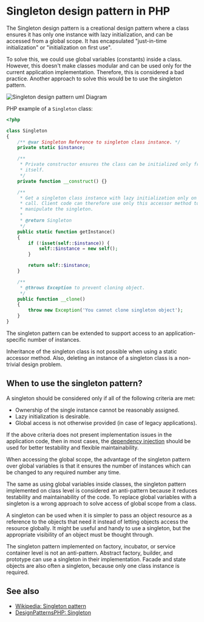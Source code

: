 # Singleton design pattern in PHP

The Singleton design pattern is a creational design pattern where a class
ensures it has only one instance with lazy initialization, and can be accessed
from a global scope. It has encapsulated "just-in-time initialization" or
"initialization on first use".

To solve this, we could use global variables (constants) inside a class.
However, this doesn't make classes modular and can be used only for the current
application implementation. Therefore, this is considered a bad practice.
Another approach to solve this would be to use the singleton pattern.

![Singleton design pattern uml Diagram](https://assets.php.earth/docs/oop/design-patterns/creational/singleton.png "Singleton Design Pattern UML Diagram")

PHP example of a `Singleton` class:

```php
<?php

class Singleton
{
    /** @var Singleton Reference to singleton class instance. */
    private static $instance;

    /**
     * Private constructor ensures the class can be initialized only from
     * itself.
     */
    private function __construct() {}

    /**
     * Get a singleton class instance with lazy initialization only on first
     * call. Client code can therefore use only this accessor method to
     * manipulate the singleton.
     *
     * @return Singleton
     */
    public static function getInstance()
    {
        if (!isset(self::$instance)) {
            self::$instance = new self();
        }

        return self::$instance;
    }

    /**
     * @throws Exception to prevent cloning object.
     */
    public function __clone()
    {
        throw new Exception('You cannot clone singleton object');
    }
}
```

The singleton pattern can be extended to support access to an
application-specific number of instances.

Inheritance of the singleton class is not possible when using a static
accessor method. Also, deleting an instance of a singleton class is a
non-trivial design problem.

## When to use the singleton pattern?

A singleton should be considered only if all of the following criteria are met:

* Ownership of the single instance cannot be reasonably assigned.
* Lazy initialization is desirable.
* Global access is not otherwise provided (in case of legacy applications).

If the above criteria does not present implementation issues in the application
code, then in most cases, the [dependency injection](/php/ref/oop/design-patterns/dependency-injection.md)
should be used for better testability and flexible maintainability.

When accessing the global scope, the advantage of the singleton pattern over
global variables is that it ensures the number of instances which can be
changed to any required number any time.

The same as using global variables inside classes, the singleton pattern
implemented on class level is considered an anti-pattern because it reduces
testability and maintainability of the code. To replace global variables with a
singleton is a wrong approach to solve access of global scope from a class.

A singleton can be used when it is simpler to pass an object resource as a
reference to the objects that need it instead of letting objects access the
resource globally. It might be useful and handy to use a singleton, but the
appropriate visibility of an object must be thought through.

The singleton pattern implemented on factory, incubator, or service container
level is not an anti-pattern. Abstract factory, builder, and prototype can use
a singleton in their implementation. Facade and state objects are also often
a singleton, because only one class instance is required.

## See also

* [Wikipedia: Singleton pattern](https://en.wikipedia.org/wiki/Singleton_pattern)
* [DesignPatternsPHP: Singleton](https://designpatternsphp.readthedocs.io/en/latest/Creational/Singleton/README.html)
